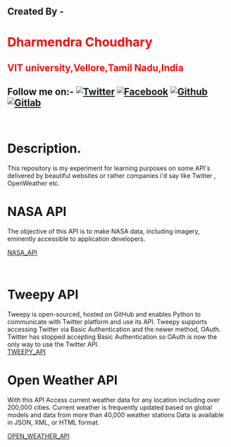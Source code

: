 ## **Created By -** <br/>
   # <font color=red>**Dharmendra Choudhary**</font>  
    
   ## <font color=red>**VIT university,Vellore,Tamil Nadu,India**</font>
[1.1]: https://i.imgur.com/IbLg2tB.png?2 (twitter click here)
[1.2]: https://i.imgur.com/huhwaQ2.png?2 (facebook click here)
[1.3]: https://i.imgur.com/gXipWFn.png?2 (github click here)
[1.4]: https://i.imgur.com/4Y1X4Eo.png?2 (gitlab click here)
[1]: https://twitter.com/dammonoit
[2]: https://www.facebook.com/profile.php?id=100022695248450
[3]: https://github.com/Dammonoit
[4]: https://gitlab.com/Dammonoit

 ## **Follow me on:-** [![Twitter][1.1]][1] [![Facebook][1.2]][2]  [![Github][1.3]][3] [![Gitlab][1.4]][4]
 <br/>

# **Description.**
This repository is my experiment for learning purposes on some API's delivered by beautiful websites or rather companies i'd say  like Twitter , OpenWeather etc.
<br />

# **NASA API**
The objective of this API is to make NASA data, including imagery, eminently accessible to application developers. <br />

[NASA_API](https://api.nasa.gov/)

<br />

# **Tweepy API** 

Tweepy is open-sourced, hosted on GitHub and enables Python to communicate with Twitter platform and use its API.
Tweepy supports accessing Twitter via Basic Authentication and the newer method, OAuth. Twitter has stopped accepting Basic Authentication so OAuth is now the only way to use the Twitter API.<br />
[TWEEPY_API](http://www.tweepy.org/)
<br />

# **Open Weather API**
With this API Access current weather data for any location including over 200,000 cities. Current weather is frequently updated based on global models and data from more than 40,000 weather stations
Data is available in JSON, XML, or HTML format.<br />

[OPEN_WEATHER_API](https://openweathermap.org/api)
